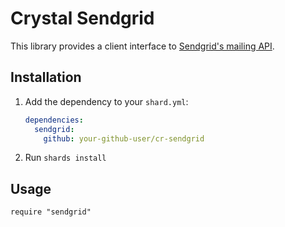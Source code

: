 # Crystal Sendgrid

This library provides a client interface to [Sendgrid's mailing API](https://docs.sendgrid.com/api-reference/mail-send/mail-send).

## Installation

1. Add the dependency to your `shard.yml`:

   ```yaml
   dependencies:
     sendgrid:
       github: your-github-user/cr-sendgrid
   ```

2. Run `shards install`

## Usage

```crystal
require "sendgrid"
```